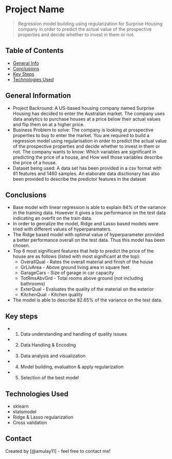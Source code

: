 # Project Name
> Regression model building using regularization for Surprise Housing company in order to predict the actual value of the prospective properties and decide whether to invest in them or not. 


## Table of Contents
* [General Info](#general-information)
* [Conclusions](#conclusions)
* [Key Steps](#key-steps)
* [Technologies Used](#technologies-used)




## General Information
- Project Backround:
    A US-based housing company named Surprise Housing has decided to enter the Australian market. The company uses data analytics to purchase houses at a price below their actual values and flip them on at a higher price.
- Business Problem to solve:
    The company is looking at prospective properties to buy to enter the market. You are required to build a regression model using regularisation in order to predict the actual value of the prospective properties and decide whether to invest in them or not. 
    The company wants to know:
        Which variables are significant in predicting the price of a house, and
        How well those variables describe the price of a house.
- Dataset being used:
    A data set has been provided in a csv format with 81 features and 1460 samples. An elaborate data disctionary has also been provided to describe the predictor features in the dataset


## Conclusions
- Base model with linear regression is able to explain 84% of the variance in the training data. However it gives a low performance on the test data indicating an overfit on the train data.
- In order to genralize the model, Ridge and Lasso based models were tried with different values of hyperparamaters.
- The Ridge based model with optimal value of hyperparameter provided a better performance overall on the test data. Thus this model has been chosen.
- Top 6 most significant features that help to predict the price of the house are as follows (listed with most significant at the top):
    - OverallQual  - Rates the overall material and finish of the house
    - GrLivArea    - Above ground living area in square feet
    - GarageCars   - Size of garage in car capacity
    - TotRmsAbvGrd - Total rooms above ground (not including bathrooms)
    - ExterQual    - Evaluates the quality of the material on the exterior
    - KitchenQual  - Kitchen quality
- The model is able to describe 82.65% of the variance on the test data.  

<!-- You don't have to answer all the questions - just the ones relevant to your project. -->

## Key steps
- 1. Data understanding and handling of quality issues
- 2. Data Handling & Encoding
- 3. Data analysis and visualization
- 4. Model building, evaluation & apply regularization
- 5. Selection of the best model

## Technologies Used
- sklearn
- statsmodel
- Ridge & Lasso regularization
- Cross validation

<!-- As the libraries versions keep on changing, it is recommended to mention the version of library used in this project -->


## Contact
Created by [@amulay11] - feel free to contact me!


<!-- Optional -->
<!-- ## License -->
<!-- This project is open source and available under the [... License](). -->

<!-- You don't have to include all sections - just the one's relevant to your project -->